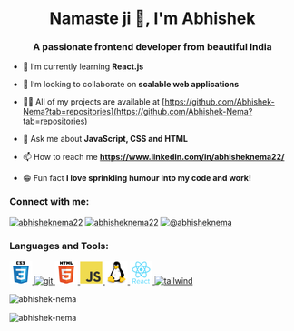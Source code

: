 <h1 align="center">Namaste ji 🙏, I'm Abhishek</h1>
<h3 align="center">A passionate frontend developer from beautiful India</h3>

- 🌱 I’m currently learning **React.js**

- 👯 I’m looking to collaborate on **scalable web applications**

- 👨‍💻 All of my projects are available at [https://github.com/Abhishek-Nema?tab=repositories](https://github.com/Abhishek-Nema?tab=repositories)

- 💬 Ask me about **JavaScript, CSS and HTML**

- 📫 How to reach me **https://www.linkedin.com/in/abhisheknema22/**

- 😁 Fun fact **I love sprinkling humour into my code and work!**

<h3 align="left">Connect with me:</h3>
<p align="left">
<a href="https://twitter.com/abhisheknema22" target="blank"><img align="center" src="https://raw.githubusercontent.com/rahuldkjain/github-profile-readme-generator/master/src/images/icons/Social/twitter.svg" alt="abhisheknema22" height="30" width="40" /></a>
<a href="https://linkedin.com/in/abhisheknema22" target="blank"><img align="center" src="https://raw.githubusercontent.com/rahuldkjain/github-profile-readme-generator/master/src/images/icons/Social/linked-in-alt.svg" alt="abhisheknema22" height="30" width="40" /></a>
<a href="https://hashnode.com/@abhisheknema" target="blank"><img align="center" src="https://raw.githubusercontent.com/rahuldkjain/github-profile-readme-generator/master/src/images/icons/Social/hashnode.svg" alt="@abhisheknema" height="30" width="40" /></a>
</p>

<h3 align="left">Languages and Tools:</h3>
<p align="left"> <a href="https://www.w3schools.com/css/" target="_blank" rel="noreferrer"> <img src="https://raw.githubusercontent.com/devicons/devicon/master/icons/css3/css3-original-wordmark.svg" alt="css3" width="40" height="40"/> </a> <a href="https://git-scm.com/" target="_blank" rel="noreferrer"> <img src="https://www.vectorlogo.zone/logos/git-scm/git-scm-icon.svg" alt="git" width="40" height="40"/> </a> <a href="https://www.w3.org/html/" target="_blank" rel="noreferrer"> <img src="https://raw.githubusercontent.com/devicons/devicon/master/icons/html5/html5-original-wordmark.svg" alt="html5" width="40" height="40"/> </a> <a href="https://developer.mozilla.org/en-US/docs/Web/JavaScript" target="_blank" rel="noreferrer"> <img src="https://raw.githubusercontent.com/devicons/devicon/master/icons/javascript/javascript-original.svg" alt="javascript" width="40" height="40"/> </a> <a href="https://www.linux.org/" target="_blank" rel="noreferrer"> <img src="https://raw.githubusercontent.com/devicons/devicon/master/icons/linux/linux-original.svg" alt="linux" width="40" height="40"/> </a> <a href="https://reactjs.org/" target="_blank" rel="noreferrer"> <img src="https://raw.githubusercontent.com/devicons/devicon/master/icons/react/react-original-wordmark.svg" alt="react" width="40" height="40"/> </a> <a href="https://tailwindcss.com/" target="_blank" rel="noreferrer"> <img src="https://www.vectorlogo.zone/logos/tailwindcss/tailwindcss-icon.svg" alt="tailwind" width="40" height="40"/> </a> </p>

<p><img align="center" src="https://github-readme-stats.vercel.app/api/top-langs?username=abhishek-nema&show_icons=true&locale=en&layout=compact" alt="abhishek-nema" /></p>

<p><img align="center" src="https://github-readme-streak-stats.herokuapp.com/?user=abhishek-nema&" alt="abhishek-nema" /></p>
